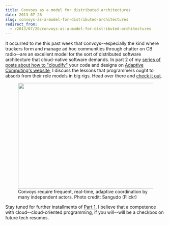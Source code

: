 ```yaml
---
title: Convoys as a model for distributed architectures
date: 2013-07-26
slug: convoys-as-a-model-for-distributed-architectures
redirect_from:
  - /2013/07/26/convoys-as-a-model-for-distributed-architectures
---
```


It occurred to me this past week that convoys--especially the kind where truckers form and manage ad hoc communities through chatter on CB radio--are an excellent model for the sort of distributed software architecture that cloud-native software demands. In part 2 of my <a title="cloudify series" href="../../../category/cloudify">series of posts about how to "cloudify"</a> your code and designs on <a title="Adaptive Computing" href="http://www.adaptivecomputing.com" target="_blank">Adaptive Computing's website</a>, I discuss the lessons that programmers ought to absorb from their role models in big rigs. Head over there and <a title="cloudify with CB radio" href="http://www.adaptivecomputing.com/blog-cloud/how-to-cloudify-your-software-part-2-get-out-your-cb/" target="_blank">check it out</a>.

<figure><img src="http://farm9.staticflickr.com/8171/8061740015_fd5a9d82d5.jpg" width="500" height="333" /><figcapt>Convoys require frequent, real-time, adaptive coordination by many independent actors. Photo credit: Sangudo (Flickr)</figcaption></figure>

Stay tuned for further installments of <a title="Cloudify software designs" href="programmers-learn-how-to-cloudify.md">Part 1</a>, I believe that a competence with cloud--cloud-oriented programming, if you will--will be a checkbox on future tech resumes.